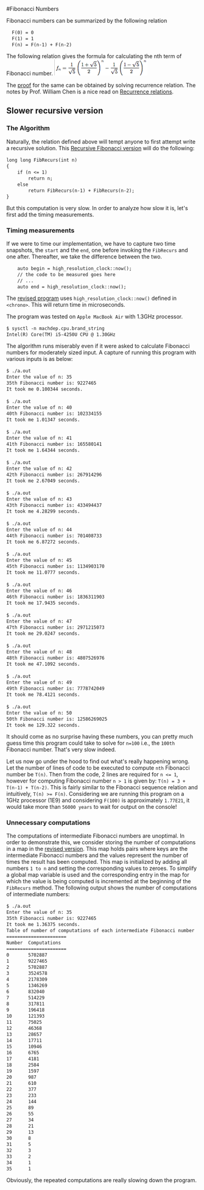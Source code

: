 #Fibonacci Numbers

Fibonacci numbers can be summarized by the following relation
```
  F(0) = 0
  F(1) = 1
  F(n) = F(n-1) + F(n-2)
```

The following relation gives the formula for calculating the nth term of Fibonacci number.
![nth term](https://github.com/abhijitapte/Algorithms/blob/master/Fibonacci/nth-Term.png)

The [proof][Fibonacci relation proof] for the same can be obtained by solving recurrence relation.
The notes by Prof. William Chen is a nice read on [Recurrence relations][Recurrence relations].

## Slower recursive version

### The Algorithm

Naturally, the relation defined above will tempt anyone to first attempt write a recursive solution. This [Recursive Fibonacci version] will do the following:
```
long long FibRecurs(int n)
{
	if (n <= 1)
		return n;
	else
		return FibRecurs(n-1) + FibRecurs(n-2);
}

```

But this computation is very slow. In order to analyze how slow it is, let's first add the timing measurements. 

### Timing measurements

If we were to time our implementation, we have to capture two time snapshots, the `start` and the `end`, one before invoking the `FibRecurs` and one after.
Thereafter, we take the difference between the two.
```
	auto begin = high_resolution_clock::now();
	// the code to be measured goes here
	// ...
	auto end = high_resolution_clock::now();
```

The [revised program][Timing measurements] uses `high_resolution_clock::now()` defined in `<chrono>`. This will return time in microseconds.

The program was tested on `Apple MacBook Air` with 1.3GHz processor.
```
$ sysctl -n machdep.cpu.brand_string
Intel(R) Core(TM) i5-4250U CPU @ 1.30GHz
```

The algorithm runs miserably even if it were asked to calculate Fibonacci numbers for moderately sized input. A capture of running this program with various inputs is as below:
```
$ ./a.out 
Enter the value of n: 35
35th Fibonacci number is: 9227465
It took me 0.100344 seconds.

$ ./a.out 
Enter the value of n: 40
40th Fibonacci number is: 102334155
It took me 1.01347 seconds.

$ ./a.out 
Enter the value of n: 41
41th Fibonacci number is: 165580141
It took me 1.64344 seconds.

$ ./a.out 
Enter the value of n: 42
42th Fibonacci number is: 267914296
It took me 2.67049 seconds.

$ ./a.out 
Enter the value of n: 43
43th Fibonacci number is: 433494437
It took me 4.28299 seconds.

$ ./a.out 
Enter the value of n: 44
44th Fibonacci number is: 701408733
It took me 6.87272 seconds.

$ ./a.out 
Enter the value of n: 45
45th Fibonacci number is: 1134903170
It took me 11.0777 seconds.

$ ./a.out 
Enter the value of n: 46
46th Fibonacci number is: 1836311903
It took me 17.9435 seconds.

$ ./a.out 
Enter the value of n: 47
47th Fibonacci number is: 2971215073
It took me 29.0247 seconds.

$ ./a.out 
Enter the value of n: 48
48th Fibonacci number is: 4807526976
It took me 47.1092 seconds.

$ ./a.out 
Enter the value of n: 49
49th Fibonacci number is: 7778742049
It took me 78.4121 seconds.

$ ./a.out 
Enter the value of n: 50
50th Fibonacci number is: 12586269025
It took me 129.322 seconds.
```

It should come as no surprise having these numbers, you can pretty much guess time this program could take to solve for `n=100` i.e., the `100th` Fibonacci number.
That's very slow indeed.

Let us now go under the hood to find out what's really happening wrong.
Let the number of lines of code to be executed to compute `nth` Fibonacci number be `T(n)`.
Then from the code, 2 lines are required for `n <= 1`, however for computing Fibonacci number `n > 1` is given by: `T(n) = 3 + T(n-1) + T(n-2)`. This is fairly similar to the Fibonacci sequence relation and intuitively, `T(n) >= F(n)`.
Considering we are running this program on a 1GHz processor (1E9) and considering `F(100)` is approximately `1.77E21`, it would take more than `56000 years` to wait for output on the console!

### Unnecessary computations

The computations of intermediate Fibonacci numbers are unoptimal. In order to demonstrate this, we consider storing the number of computations in a map in the [revised version][Computations].
This map holds pairs where keys are the intermediate Fibonacci numbers and the values represent the number of times the result has been computed. 
This map is initialized by adding all numbers `1 to n` and setting the corresponding values to zeroes. To simplify a global map variable is used and the corresponding entry in the map for which the value is being computed is incremented at the beginning of the `FibRecurs` method.
The following output shows the number of computations of intermediate numbers:
```
$ ./a.out 
Enter the value of n: 35
35th Fibonacci number is: 9227465
It took me 1.36375 seconds.
Table of number of computations of each intermediate Fibonacci number
======================
Number	Computations
======================
0       5702887
1	    9227465
2	    5702887
3	    3524578
4	    2178309
5	    1346269
6	    832040
7	    514229
8	    317811
9	    196418
10	    121393
11	    75025
12	    46368
13	    28657
14    	17711
15    	10946
16    	6765
17	    4181
18	    2584
19	    1597
20	    987
21	    610
22	    377
23	    233
24	    144
25	    89
26	    55
27	    34
28	    21
29    	13
30    	8
31    	5
32    	3
33    	2
34    	1
35    	1

```

Obviously, the repeated computations are really slowing down the program. 

  [Recursive Fibonacci version]: <https://github.com/abhijitapte/Algorithms/blob/master/Fibonacci/fib_recursive.cpp>
  [Timing measurements]: <https://github.com/abhijitapte/Algorithms/blob/master/Fibonacci/fib_recursive_time.cpp>
  [Computations]: <https://github.com/abhijitapte/Algorithms/blob/master/Fibonacci/fib_recursive_time_computations.cpp>
  [Fibonacci relation proof]: <http://pages.pacificcoast.net/~cazelais/222/rec.pdf>
  [Recurrence relations]: <https://rutherglen.science.mq.edu.au/wchen/lndmfolder/dm16.pdf>
